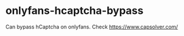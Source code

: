 # onlyfans-hcaptcha-bypass
Can bypass hCaptcha on onlyfans. Check https://www.capsolver.com/ 












































    